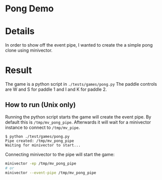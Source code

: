 # Pong Demo

# Details
In order to show off the event pipe, I wanted to create the a simple pong clone using minivector.

# Result
The game is a python script in `./tests/games/pong.py`
The paddle controls are W and S for paddle 1 and I and K for paddle 2.

## How to run (Unix only)
Running the python script starts the game will create the event pipe.
By default this is `/tmp/mv_pong_pipe`. Afterwards it will wait for a minivector instance to connect to `/tmp/mv_pipe`.

```
$ python ./test/games/pong.py 
Pipe created: /tmp/mv_pong_pipe
Waiting for minivector to start...
```

Connecting minivector to the pipe will start the game:

```bash
minivector -ep /tmp/mv_pong_pipe
# or
minivector --event-pipe /tmp/mv_pong_pipe
```



